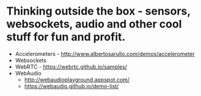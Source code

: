 # Thinking outside the box - sensors, websockets, audio and other cool stuff for fun and profit.

* Accelerometers - http://www.albertosarullo.com/demos/accelerometer
* Websockets
* WebRTC - https://webrtc.github.io/samples/
* WebAudio
  - http://webaudioplayground.appspot.com/
  - https://webaudio.github.io/demo-list/
